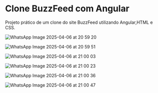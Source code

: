 <h1>Clone BuzzFeed com Angular</h1>

Projeto prático de um clone do site BuzzFeed utilizando Angular,HTML e CSS.

![WhatsApp Image 2025-04-06 at 20 59 20](https://github.com/user-attachments/assets/03970921-593e-45ef-a068-45749ec03b2e)

![WhatsApp Image 2025-04-06 at 20 59 51](https://github.com/user-attachments/assets/e5b7e575-527b-4eba-9290-8c73a97a54d5)

![WhatsApp Image 2025-04-06 at 21 00 03](https://github.com/user-attachments/assets/71ebd683-8b39-4a4f-ab9f-2bcd56b65544)

![WhatsApp Image 2025-04-06 at 21 00 23](https://github.com/user-attachments/assets/ff48ee26-bb9c-4b4b-bf99-36eee3db5464)

![WhatsApp Image 2025-04-06 at 21 00 36](https://github.com/user-attachments/assets/dabfb703-f231-4ea7-834f-b9f9a79ca84c)

![WhatsApp Image 2025-04-06 at 21 00 47](https://github.com/user-attachments/assets/ee2e1e58-e57f-4603-b18c-610ef77eba29)
